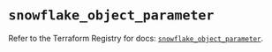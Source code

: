 # `snowflake_object_parameter`

Refer to the Terraform Registry for docs: [`snowflake_object_parameter`](https://registry.terraform.io/providers/snowflakedb/snowflake/2.2.0/docs/resources/object_parameter).
